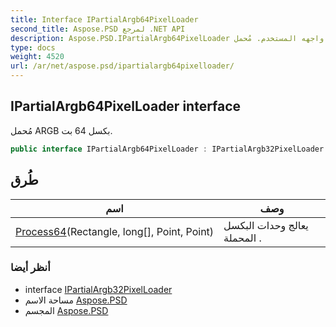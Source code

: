 ```yaml
---
title: Interface IPartialArgb64PixelLoader
second_title: Aspose.PSD لمرجع .NET API
description: Aspose.PSD.IPartialArgb64PixelLoader واجهه المستخدم. مُحمل ARGB بكسل 64 بت.
type: docs
weight: 4520
url: /ar/net/aspose.psd/ipartialargb64pixelloader/
---
```

## IPartialArgb64PixelLoader interface

مُحمل ARGB بكسل 64 بت.

```csharp
public interface IPartialArgb64PixelLoader : IPartialArgb32PixelLoader
```

## طُرق

| اسم | وصف |
| --- | --- |
| [Process64](../../aspose.psd/ipartialargb64pixelloader/process64/)(Rectangle, long[], Point, Point) | يعالج وحدات البكسل المحملة . |

### أنظر أيضا

* interface [IPartialArgb32PixelLoader](../ipartialargb32pixelloader/)
* مساحة الاسم [Aspose.PSD](../../aspose.psd/)
* المجسم [Aspose.PSD](../../)


